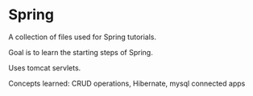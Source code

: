 # Spring

A collection of files used for Spring tutorials.

Goal is to learn the starting steps of Spring.

Uses tomcat servlets.

Concepts learned: CRUD operations, Hibernate, mysql connected apps
